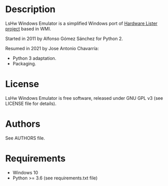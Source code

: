 Description
===========

LsHw Windows Emulator is a simplified Windows port of [Hardware Lister project](https://ezix.org/project/wiki/HardwareLiSter) based in WMI.

Started in 2011 by Alfonso Gómez Sánchez for Python 2.

Resumed in 2021 by Jose Antonio Chavarría:
* Python 3 adaptation.
* Packaging.


License
=======

LsHw Windows Emulator is free software, released under GNU GPL v3 (see LICENSE file for details).


Authors
=======

See AUTHORS file.


Requirements
============

* Windows 10
* Python >= 3.6 (see requirements.txt file)
